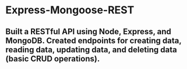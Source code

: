 # Express-Mongoose-REST

## Built a RESTful API using Node, Express, and MongoDB. Created endpoints for creating data, reading data, updating data, and deleting data (basic CRUD operations).
